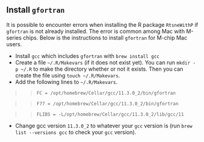 ## Install `gfortran`
It is possible to encounter errors when installing the R package `RtsneWithP` if `gfortran` is not already installed. The error is common among Mac with M-series chips. Below is the instructions to install `gfortran` for M-chip Mac users.
- Install `gcc` which includes `gfortran` with `brew install gcc`
- Create a file `~/.R/Makevars` (if it does not exist yet). You can run `mkdir -p ~/.R` to make the directory whether or not it exists. Then you can create the file using `touch ~/.R/Makevars`.
- Add the following lines to `~/.R/Makevars`.
>>`FC = /opt/homebrew/Cellar/gcc/11.3.0_2/bin/gfortran`

>>`F77 = /opt/homebrew/Cellar/gcc/11.3.0_2/bin/gfortran`

>>`FLIBS = -L/opt/homebrew/Cellar/gcc/11.3.0_2/lib/gcc/11`
- Change gcc version `11.3.0_2` to whatever your `gcc` version is (run `brew list --versions gcc` to check your `gcc` version).

